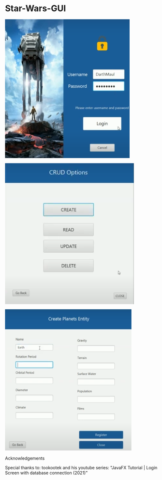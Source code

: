 # Star-Wars-GUI

![alt text](https://github.com/CastleBomber/Star-Wars-GUI/blob/main/images/start-menu.png)

![alt text](https://github.com/CastleBomber/Star-Wars-GUI/blob/main/images/crud.png)

![alt text](https://github.com/CastleBomber/Star-Wars-GUI/blob/main/images/planets.png)

Acknowledgements

Special thanks to:
tookootek and his youtube series: "JavaFX Tutorial | Login Screen with database connection (2021)"

